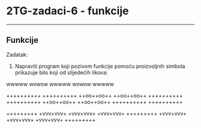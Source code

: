 # 2TG-zadaci-6 - funkcije
--------------------
Funkcije
--------------------

Zadatak:

1. Napraviti program koji pozivom funkcije pomoću proizvoljnih simbola
prikazuje bilo koji od slijedećih likova:

wwwww
wowow
wwwww
wowow
wwwww


++++++++++
++++++++++
++oo++oo++
++oo++oo++
++++++++++
++++++++++
++oo++oo++
++oo++oo++
++++++++++
++++++++++


+++++++++ 
+vvv+vvv+ 
+vvv+vvv+ 
+vvv+vvv+ 
+++++++++ 
+vvv+vvv+ 
+vvv+vvv+
+vvv+vvv+ 
+++++++++


